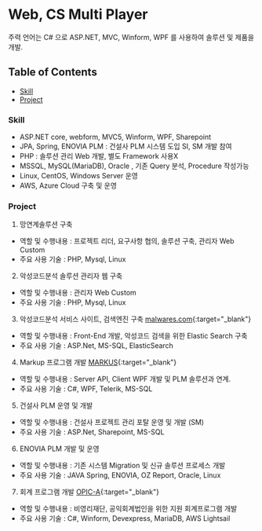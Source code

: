 # Web, CS Multi Player
주력 언어는 C# 으로 ASP.NET, MVC, Winform, WPF 를 사용하여 솔루션 및 제품을 개발.

## Table of Contents
- [Skill](#Skill)
- [Project](#Project)

### Skill
- ASP.NET core, webform, MVC5, Winform, WPF, Sharepoint
- JPA, Spring, ENOVIA PLM : 건설사 PLM 시스템 도입 SI, SM 개발 참여
- PHP : 솔루션 관리 Web 개발, 별도 Framework 사용X
- MSSQL, MySQL(MariaDB), Oracle , 기존 Query 분석, Procedure 작성가능
- Linux, CentOS, Windows Server 운영
- AWS, Azure Cloud 구축 및 운영

### Project
1. 망연계솔루션 구축
- 역할 및 수행내용 : 프로젝트 리더, 요구사항 협의, 솔루션 구축, 관리자 Web Custom
- 주요 사용 기술 : PHP, Mysql, Linux
2. 악성코드분석 솔루션 관리자 웹 구축
- 역할 및 수행내용 : 관리자 Web Custom
- 주요 사용 기술 : PHP, Mysql, Linux
3. 악성코드분석 서비스 사이트, 검색엔진 구축 [malwares.com](https://www.malwares.com){:target="_blank"}
- 역할 및 수행내용 : Front-End 개발, 악성코드 검색을 위한 Elastic Search 구축
- 주요 사용 기술 : ASP.Net, MS-SQL, ElasticSearch
4. Markup 프로그램 개발 [MARKUS](https://youtu.be/1DBjSQjVxC0){:target="_blank"}
- 역할 및 수행내용 : Server API, Client WPF 개발 및 PLM 솔루션과 연계.
- 주요 사용 기술 : C#, WPF, Telerik, MS-SQL
5. 건설사 PLM 운영 및 개발
- 역할 및 수행내용 : 건설사 프로젝트 관리 포탈 운영 및 개발 (SM)
- 주요 사용 기술 : ASP.Net, Sharepoint, MS-SQL
6. ENOVIA PLM 개발 및 운영
- 역할 및 수행내용 : 기존 시스템 Migration 및 신규 솔루션 프로세스 개발
- 주요 사용 기술 : JAVA Spring, ENOVIA, OZ Report, Oracle, Linux
7. 회계 프로그램 개발 [OPIC-A](https://youtu.be/e_dNJhh6D4Y){:target="_blank"}
- 역할 및 수행내용 : 비영리재단, 공익회계법인을 위한 지원 회계프로그램 개발
- 주요 사용 기술 : C#, Winform, Devexpress, MariaDB, AWS Lightsail
	
